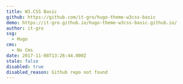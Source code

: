 ```yaml
---
title: W3.CSS Basic
github: https://github.com/it-gro/hugo-theme-w3css-basic
demo: https://it-gro.github.io/hugo-theme-w3css-basic.github.io/
author: it-gro
ssg:
  - Hugo
cms:
  - No Cms
date: 2017-11-08T13:26:44.000Z
stale: false
disabled: true
disabled_reason: Github repo not found
---
```

